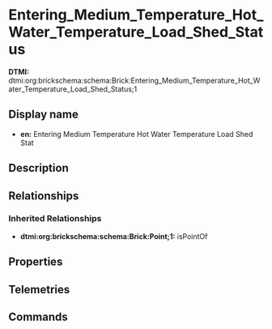 # Entering_Medium_Temperature_Hot_Water_Temperature_Load_Shed_Status
**DTMI:** dtmi:org:brickschema:schema:Brick:Entering_Medium_Temperature_Hot_Water_Temperature_Load_Shed_Status;1
## Display name
- **en:** Entering Medium Temperature Hot Water Temperature Load Shed Stat
## Description
## Relationships
### Inherited Relationships
* **dtmi:org:brickschema:schema:Brick:Point;1:** isPointOf
## Properties
## Telemetries
## Commands
